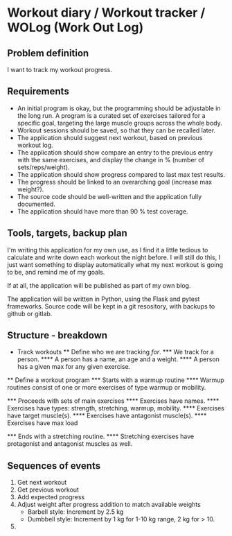 # Workout diary / Workout tracker / WOLog (Work Out Log)

## Problem definition
I want to track my workout progress.

## Requirements
* An initial program is okay, but the programming should be adjustable
  in the long run. A program is a curated set of exercises tailored for a
  specific goal, targeting the large muscle groups across the whole body.
* Workout sessions should be saved, so that they can be recalled later.
* The application should suggest next workout, based on previous workout log.
* The application should show compare an entry to the previous entry with the
  same exercises, and display the change in % (number of sets/reps/weight).
* The application should show progress compared to last max test results.
* The progress should be linked to an overarching goal (increase max weight?).
* The source code should be well-written and the application fully documented.
* The application should have more than 90 % test coverage.

## Tools, targets, backup plan
I'm writing this application for my own use, as I find it a little tedious to
calculate and write down each workout the night before. I will still do this,
I just want something to display automatically what my next workout is going to
be, and remind me of my goals.

If at all, the application will be published as part of my own blog. 

The application will be written in Python, using the Flask and pytest frameworks.
Source code will be kept in a git resository, with backups to github or gitlab.

## Structure - breakdown
* Track workouts
** Define who we are tracking _for_.
*** We track for a person.
**** A person has a name, an age and a weight.
**** A person has a given max for any given exercise.

** Define a workout program
*** Starts with a warmup routine
**** Warmup routines consist of one or more exercises of type warmup or mobility.

*** Proceeds with sets of main exercises
**** Exercises have names.
**** Exercises have types: strength, stretching, warmup, mobility.
**** Exercises have target muscle(s).
**** Exercises have antagonist muscle(s).
**** Exercises have max load

*** Ends with a stretching routine.
**** Stretching exercises have protagonist and antagonist muscles as well.

## Sequences of events
1. Get next workout
  1. Get previous workout
  1. Add expected progress
  1. Adjust weight after progress addition to match available weights
     - Barbell style: Increment by 2.5 kg
     - Dumbbell style: Increment by 1 kg for 1-10 kg range, 2 kg for > 10.
  1. 

